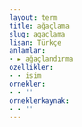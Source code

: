 ```yaml
---
layout: term
title: ağaçlama
slug: agaclama
lisan: Türkçe
anlamlar:
- ► ağaçlandırma
ozellikler:
- - isim
ornekler:
- - ''
orneklerkaynak:
- - ''
---
```

